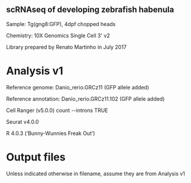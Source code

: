 ## scRNAseq of developing zebrafish habenula

Sample: Tg(gng8:GFP), 4dpf chopped heads

Chemistry: 10X Genomics Single Cell 3' v2

Library prepared by Renato Martinho in July 2017

# Analysis v1

Reference genome: Danio_rerio.GRCz11 (GFP allele added)

Reference annotation: Danio_rerio.GRCz11.102 (GFP allele added)

Cell Ranger (v5.0.0) count --introns TRUE

Seurat v4.0.0

R 4.0.3 (‘Bunny-Wunnies Freak Out’)

# Output files

Unless indicated otherwise in filename, assume they are from Analysis v1
